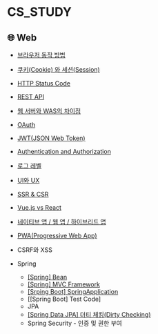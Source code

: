 # CS_STUDY

## 🌐 Web

- [브라우저 동작 방법](https://github.com/SanhaJung/CS_STUDY/blob/main/WEB/%EB%B8%8C%EB%9D%BC%EC%9A%B0%EC%A0%80%20%EB%8F%99%EC%9E%91%20%EB%B0%A9%EB%B2%95.md) 

- [쿠키(Cookie) 와 세션(Session)](https://github.com/SanhaJung/CS_STUDY/blob/main/WEB/%EC%BF%A0%ED%82%A4%EC%99%80%20%EC%84%B8%EC%85%98.md)

- [HTTP Status Code](https://github.com/SanhaJung/CS_STUDY/blob/main/WEB/HTTP%20%EC%83%81%ED%83%9C%EC%BD%94%EB%93%9C.md)

- [REST API](https://github.com/SanhaJung/CS_STUDY/blob/main/WEB/RestAPI.md)

- [웹 서버와 WAS의 차이점](https://github.com/SanhaJung/CS_STUDY/blob/main/WEB/%EC%9B%B9%20%EC%84%9C%EB%B2%84%EC%99%80%20WAS%EC%9D%98%20%EC%B0%A8%EC%9D%B4%EC%A0%90.md)

- [OAuth](https://github.com/SanhaJung/CS_STUDY/blob/main/WEB/OAuth.md)

- [JWT(JSON Web Token)](https://github.com/SanhaJung/CS_STUDY/blob/main/WEB/JWT.md)

- [Authentication and Authorization](https://github.com/SanhaJung/CS_STUDY/blob/main/WEB/Authentication%20and%20Authorization.md)

- [로그 레벨](https://github.com/SanhaJung/CS_STUDY/blob/main/WEB/%EB%A1%9C%EA%B7%B8%20%EB%A0%88%EB%B2%A8.md)

- [UI와 UX](https://github.com/SanhaJung/CS_STUDY/blob/main/WEB/UI%EC%99%80UX.md)

- [SSR & CSR](https://github.com/SanhaJung/CS_STUDY/blob/main/WEB/SSR%26CSR.md)

- [Vue.js vs React](https://github.com/SanhaJung/CS_STUDY/blob/main/WEB/Vue.js%20vs%20React.md)

- [네이티브 앱 / 웹 앱 / 하이브리드 앱](https://github.com/SanhaJung/CS_STUDY/blob/main/WEB/%EB%84%A4%EC%9D%B4%ED%8B%B0%EB%B8%8C%EC%95%B1%20%EC%9B%B9%EC%95%B1%20%ED%95%98%EC%9D%B4%EB%B8%8C%EB%A6%AC%EB%93%9C%EC%95%B1%20.md)

- [PWA(Progressive Web App)](https://github.com/SanhaJung/CS_STUDY/blob/main/WEB/PWA.md)

- CSRF와 XSS

- Spring
    * [[Spring] Bean](https://github.com/SanhaJung/CS_STUDY/blob/main/WEB/Bean.md)
    * [[Spring] MVC Framework](https://github.com/SanhaJung/CS_STUDY/blob/main/WEB/Spring%20MVC%20Framework.md) 
    * [[Srping Boot] SpringApplication](https://github.com/SanhaJung/CS_STUDY/blob/main/WEB/%5BSpring%20Boot%5D%20SpringApplication.md)
    * [[Spring Boot] Test Code]
    * JPA
    * [[Spring Data JPA] 더티 체킹(Dirty Checking)](https://github.com/SanhaJung/CS_STUDY/blob/main/WEB/Dirty%20Checking.md)
    * Spring Security - 인증 및 권한 부여


